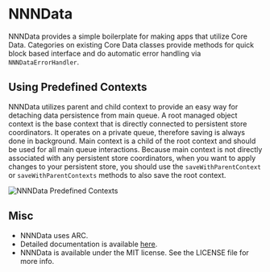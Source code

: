 NNNData
=======

NNNData provides a simple boilerplate for making apps that utilize Core Data. Categories on existing Core Data classes provide methods for quick block based interface and do automatic error handling via `NNNDataErrorHandler`.

Using Predefined Contexts
-------------------------

NNNData utilizes parent and child context to provide an easy way for detaching data persistence from main queue. A root managed object context is the base context that is directly connected to persistent store coordinators. It operates on a private queue, therefore saving is always done in background. Main context is a child of the root context and should be used for all main queue interactions. Because main context is not directly associated with any persistent store coordinators, when you want to apply changes to your persistent store, you should use the `saveWithParentContext` or `saveWithParentContexts` methods to also save the root context.

![NNNData Predefined Contexts](http://f.cl.ly/items/37161u3k2k430j3M0D05/NNNData.png "NNNData Predefined Contexts")

Misc
----

* NNNData uses ARC.
* Detailed documentation is available [here](http://tomazsh.github.com/NNNData/).
* NNNData is available under the MIT license. See the LICENSE file for more info.